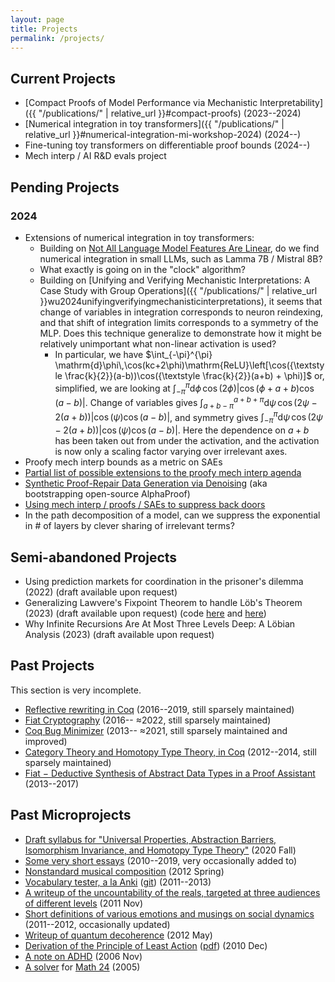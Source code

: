 ```yaml
---
layout: page
title: Projects
permalink: /projects/
---
```


## Current Projects

- [Compact Proofs of Model Performance via Mechanistic Interpretability]({{ "/publications/" | relative_url }}#compact-proofs) (2023--2024)
- [Numerical integration in toy transformers]({{ "/publications/" | relative_url }}#numerical-integration-mi-workshop-2024) (2024--)
- Fine-tuning toy transformers on differentiable proof bounds (2024--)
- Mech interp / AI R&D evals project

## Pending Projects

### 2024

- Extensions of numerical integration in toy transformers:
  - Building on [Not All Language Model Features Are Linear](https://arxiv.org/abs/2405.14860), do we find numerical integration in small LLMs, such as Lamma 7B / Mistral 8B?
  - What exactly is going on in the "clock" algorithm?
  - Building on [Unifying and Verifying Mechanistic Interpretations: A Case Study with Group Operations]({{ "/publications/" | relative_url }}wu2024unifyingverifyingmechanisticinterpretations), it seems that change of variables in integration corresponds to neuron reindexing, and that shift of integration limits corresponds to a symmetry of the MLP.
    Does this technique generalize to demonstrate how it might be relatively unimportant what non-linear activation is used?
    - In particular, we have $\int_{-\pi}^{\pi} \mathrm{d}\phi\,\cos(kc+2\phi)\mathrm{ReLU}\left[\cos({\textstyle \frac{k}{2}}(a-b))\cos({\textstyle \frac{k}{2}}(a+b) + \phi)]$ or, simplified, we are looking at $\int_{-\pi}^{\pi}\mathrm{d}\phi \,\cos(2\phi)\left|\cos(\phi + a+b)\cos(a-b)\right|$.
      Change of variables gives $\int_{a+b-\pi}^{a+b+\pi}\mathrm{d}\psi \,\cos(2\psi-2(a+b))\left|\cos(\psi)\cos(a-b)\right|$, and symmetry gives $\int_{-\pi}^{\pi}\mathrm{d}\psi \,\cos(2\psi-2(a+b))\left|\cos(\psi)\cos(a-b)\right|$.
      Here the dependence on $a+b$ has been taken out from under the activation, and the activation is now only a scaling factor varying over irrelevant axes.
- Proofy mech interp bounds as a metric on SAEs
- [Partial list of possible extensions to the proofy mech interp agenda](https://docs.google.com/document/d/1bt1Rj_K6PkT9fDTpZES9ctGPnyGSPephB00pbgoiuog/edit#heading=h.qskmoqbfj7mn)
- [Synthetic Proof-Repair Data Generation via Denoising](https://docs.google.com/document/d/1R4HkreEUVLn1_LavdkigXIthwZbs4unNEWCTibWuhOk/) (aka bootstrapping open-source AlphaProof)
- [Using mech interp / proofs / SAEs to suppress back doors](https://docs.google.com/document/d/1wX0yzpU0pi-CQN7KoImvIVLqN43WY-Kcsi89xmtDS1s/)
- In the path decomposition of a model, can we suppress the exponential in # of layers by clever sharing of irrelevant terms?

## Semi-abandoned Projects

- Using prediction markets for coordination in the prisoner's dilemma (2022) (draft available upon request)
- Generalizing Lawvere's Fixpoint Theorem to handle Löb's Theorem (2023) (draft available upon request) (code [here](https://github.com/JasonGross/lawvere) and [here](https://github.com/JasonGross/lob))
- Why Infinite Recursions Are At Most Three Levels Deep: A Löbian Analysis (2023) (draft available upon request)

## Past Projects

This section is very incomplete.

- [Reflective rewriting in Coq](https://github.com/mit-plv/rewriter/) (2016--2019, still sparsely maintained)
- [Fiat Cryptography](https://github.com/mit-plv/fiat-crypto/) (2016-- ≈2022, still sparsely maintained)
- [Coq Bug Minimizer](https://github.com/JasonGross/coq-tools) (2013-- ≈2021, still sparsely maintained and improved)
- [Category Theory and Homotopy Type Theory, in Coq](https://github.com/HoTT/Coq-HoTT/tree/master/theories/Categories) (2012--2014, still sparsely maintained)
- [Fiat − Deductive Synthesis of Abstract Data Types in a Proof Assistant](https://github.com/mit-plv/fiat) (2013--2017)

## Past Microprojects

- [Draft syllabus for "Universal Properties, Abstraction Barriers, Isomorphism Invariance, and Homotopy Type Theory"](https://web.mit.edu/jgross/Public/KTCP/2020-09-30-syllabus-and-unit.pdf) (2020 Fall)
- [Some very short essays](https://web.mit.edu/jgross/Public/stories/) (2010--2019, very occasionally added to)
- [Nonstandard musical composition](https://web.mit.edu/jgross/Public/21M.065/) (2012 Spring)
- [Vocabulary tester, a la Anki](https://scripts.mit.edu/~jgross/tester/) ([git](https://github.com/JasonGross/tester)) (2011--2013)
- [A writeup of the uncountability of the reals, targeted at three audiences of different levels](https://web.mit.edu/jgross/Public/18.100C_paper_newest.pdf) (2011 Nov)
- [Short definitions of various emotions and musings on social dynamics](https://web.mit.edu/jgross/Public/social-interactions/) (2011--2012, occasionally updated)
- [Writeup of quantum decoherence](https://web.mit.edu/jgross/Public/8_06-decoherence-paper.pdf) (2012 May)
- [Derivation of the Principle of Least Action](https://web.mit.edu/jgross/Public/least_action/Principle%20of%20Least%20Action%20with%20Derivation.html) ([pdf](https://web.mit.edu/jgross/Public/least_action/Principle%20of%20Least%20Action.pdf)) (2010 Dec)
- [A note on ADHD](https://web.mit.edu/jgross/Public/high-school-writing/most-important-event-adhd.txt) (2006 Nov)
- [A solver](https://web.mit.edu/jgross/Public/math24/) for [Math 24](https://www.24game.com/) (2005)